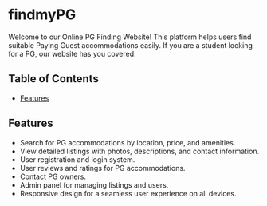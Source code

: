 # findmyPG

Welcome to our Online PG Finding Website! This platform helps users find suitable Paying Guest accommodations easily. If you are a student looking for a PG, our website has you covered.

## Table of Contents
- [Features](#features)

[//]: # (- [Demo]&#40;#demo&#41;)

[//]: # (- [Getting Started]&#40;#getting-started&#41;)

[//]: # (    - [Prerequisites]&#40;#prerequisites&#41;)

[//]: # (    - [Installation]&#40;#installation&#41;)

[//]: # (- [Usage]&#40;#usage&#41;)

[//]: # (- [Contributing]&#40;#contributing&#41;)

[//]: # (- [License]&#40;#license&#41;)

## Features

- Search for PG accommodations by location, price, and amenities.
- View detailed listings with photos, descriptions, and contact information.
- User registration and login system.
- User reviews and ratings for PG accommodations.
- Contact PG owners.
- Admin panel for managing listings and users.
- Responsive design for a seamless user experience on all devices.

[//]: # (## Demo)

[//]: # ()
[//]: # (You can explore our website by visiting [Demo PG Finding Website]&#40;https://your-website-url.com&#41;.)

[//]: # ()
[//]: # (## Getting Started)

[//]: # ()
[//]: # (### Prerequisites)

[//]: # ()
[//]: # (Before you begin, ensure you have met the following requirements:)

[//]: # ()
[//]: # (- Web server &#40;e.g., Apache&#41; or a hosting service.)

[//]: # (- MySQL or other compatible database server.)

[//]: # (- PHP and a framework &#40;if applicable&#41;.)

[//]: # (- Node.js and npm &#40;if you're using JavaScript/Node.js&#41;.)

[//]: # ()
[//]: # (### Installation)

[//]: # ()
[//]: # (1. Clone the repository:)

[//]: # ()
[//]: # (   ```bash)

[//]: # (   git clone https://github.com/your-username/pg-finding-website.git)

[//]: # (   cd pg-finding-website)
